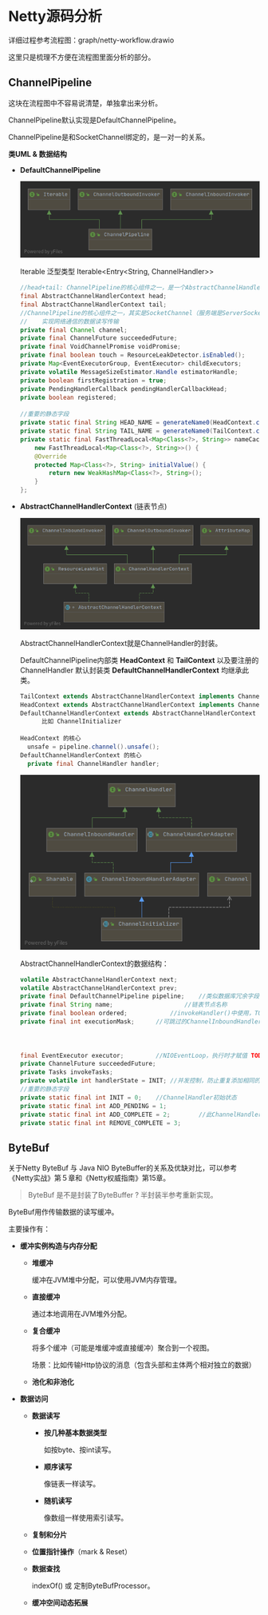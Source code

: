 # Netty源码分析

详细过程参考流程图：graph/netty-workflow.drawio

这里只是梳理不方便在流程图里面分析的部分。



## ChannelPipeline

这块在流程图中不容易说清楚，单独拿出来分析。

ChannelPipeline默认实现是DefaultChannelPipeline。

ChannelPipeline是和SocketChannel绑定的，是一对一的关系。

**类UML & 数据结构**

+ **DefaultChannelPipeline**

  ![](picture/DefaultChannelPipeline-UML.png)

  Iterable 泛型类型 Iterable<Entry<String, ChannelHandler>>

  ```java
  //head+tail: ChannelPipeline的核心组件之一，是一个AbstractChannelHandlerContext的链表
  final AbstractChannelHandlerContext head;
  final AbstractChannelHandlerContext tail;
  //ChannelPipeline的核心组件之一，其实是SocketChannel（服务端是ServerSocketChannel,客户端是SocektChannel），
  //	实现网络通信的数据读写传输
  private final Channel channel;
  private final ChannelFuture succeededFuture;
  private final VoidChannelPromise voidPromise;
  private final boolean touch = ResourceLeakDetector.isEnabled();
  private Map<EventExecutorGroup, EventExecutor> childExecutors;
  private volatile MessageSizeEstimator.Handle estimatorHandle;
  private boolean firstRegistration = true;
  private PendingHandlerCallback pendingHandlerCallbackHead;
  private boolean registered;
  
  //重要的静态字段
  private static final String HEAD_NAME = generateName0(HeadContext.class);
  private static final String TAIL_NAME = generateName0(TailContext.class);
  private static final FastThreadLocal<Map<Class<?>, String>> nameCaches =
      new FastThreadLocal<Map<Class<?>, String>>() {
      @Override
      protected Map<Class<?>, String> initialValue() {
          return new WeakHashMap<Class<?>, String>();
      }
  };
  ```

+ **AbstractChannelHandlerContext** (链表节点)

  ![](picture/AbstractChannelHandlerContext-UML.png)

  AbstractChannelHandlerContext就是ChannelHandler的封装。

  DefaultChannelPipeline内部类 **HeadContext** 和 **TailContext** 以及要注册的 ChannelHandler 默认封装类 **DefaultChannelHandlerContext** 均继承此类。

  ```java
  TailContext extends AbstractChannelHandlerContext implements ChannelInboundHandler
  HeadContext extends AbstractChannelHandlerContext implements ChannelOutboundHandler, ChannelInboundHandler
  DefaultChannelHandlerContext extends AbstractChannelHandlerContext
      	比如 ChannelInitializer 
  
  HeadContext 的核心
  	unsafe = pipeline.channel().unsafe();
  DefaultChannelHandlerContext 的核心
  	private final ChannelHandler handler;
  ```

  ![](picture/ChannelInitializer-UML.png)

  AbstractChannelHandlerContext的数据结构：

  ```java
  volatile AbstractChannelHandlerContext next;
  volatile AbstractChannelHandlerContext prev;
  private final DefaultChannelPipeline pipeline;	//类似数据库冗余字段，主要是为了方便查pipeline中的信息
  private final String name;					//链表节点名称
  private final boolean ordered;			//invokeHandler()中使用，TODO
  private final int executionMask;		//可跳过的ChannelInboundHandler 、ChannelOutboundHandler方法位标志（1不可跳过、0跳过）, 方法上加@Skip注解可跳过
  																		//一共17位，低1位标识实现的ChannelHandlerContext的exceptionCaught方法是否可跳过
  																		//中8位标识实现的哪些ChannelInboundHandler方法可跳过，
  																		//高8位标识实现的哪些ChannelOutboundHandler方法可跳过
  final EventExecutor executor;			//NIOEventLoop，执行时才赋值 TODO
  private ChannelFuture succeededFuture;
  private Tasks invokeTasks;
  private volatile int handlerState = INIT;	//并发控制，防止重复添加相同的channelHandler到链表，原理是自旋CAS。
  //重要的静态字段
  private static final int INIT = 0;	//ChannelHandler初始状态
  private static final int ADD_PENDING = 1;
  private static final int ADD_COMPLETE = 2;		//此ChannelHandler成功加入链表的状态
  private static final int REMOVE_COMPLETE = 3;
  ```



## ByteBuf

关于Netty ByteBuf 与 Java NIO ByteBuffer的关系及优缺对比，可以参考《Netty实战》第５章和《Netty权威指南》第15章。

> ByteBuf 是不是封装了ByteBuffer ? 半封装半参考重新实现。

ByteBuf用作传输数据的读写缓冲。

主要操作有：

+ **缓冲实例构造与内存分配**

  + **堆缓冲**

    缓冲在JVM堆中分配，可以使用JVM内存管理。

  + **直接缓冲**

    通过本地调用在JVM堆外分配。

  + **复合缓冲**

    将多个缓冲（可能是堆缓冲或直接缓冲）聚合到一个视图。

    场景：比如传输Http协议的消息（包含头部和主体两个相对独立的数据）

  + **池化和非池化**

+ **数据访问**

  + **数据读写**

    + **按几种基本数据类型**

      如按byte、按int读写。

    + **顺序读写**

      像链表一样读写。

    + **随机读写**

      像数组一样使用索引读写。

  + **复制和分片**

  + **位置指针操作**（mark & Reset）

  + **数据查找**

    indexOf() 或 定制ByteBufProcessor。

  + **缓冲空间动态拓展**

    



